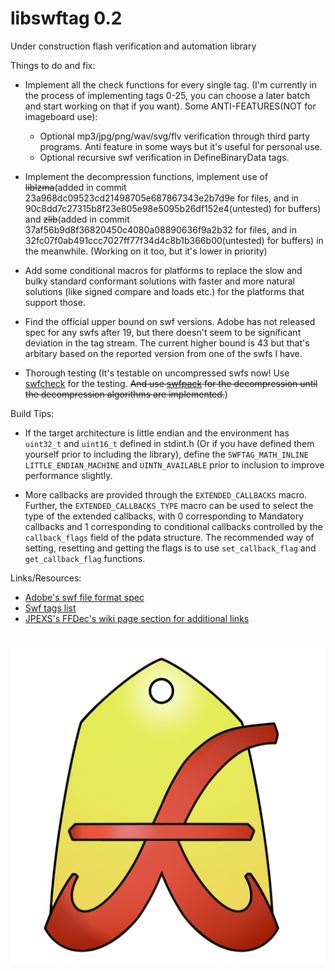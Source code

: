 # libswftag 0.2
Under construction flash verification and automation library

Things to do and fix:

- Implement all the check functions for every single tag. (I'm currently in the process of implementing tags 0-25, you can choose a later batch and start working on that if you want). Some ANTI-FEATURES(NOT for imageboard use):
    - Optional mp3/jpg/png/wav/svg/flv verification through third party programs. Anti feature in some ways but it's useful for personal use.
    - Optional recursive swf verification in DefineBinaryData tags.

- Implement the decompression functions, implement use of ~~liblzma~~(added in commit 23a968dc09523cd21498705e687867343e2b7d9e for files, and in 90c8dd7c27315b8f23e805e98e5095b26df152e4(untested) for buffers) and ~~zlib~~(added in commit 37af56b9d8f36820450c4080a08890636f9a2b32 for files, and in 32fc07f0ab491ccc7027ff77f34d4c8b1b366b00(untested) for buffers) in the meanwhile. (Working on it too, but it's lower in priority)

- Add some conditional macros for platforms to replace the slow and bulky standard conformant solutions with faster and more natural solutions (like signed compare and loads etc.) for the platforms that support those.

- Find the official upper bound on swf versions. Adobe has not released spec for any swfs after 19, but there doesn't seem to be significant deviation in the tag stream. The current higher bound is 43 but that's arbitary based on the reported version from one of the swfs I have.

- Thorough testing (It's testable on uncompressed swfs now! Use [swfcheck](https://github.com/flash-computer/swfcheck) for the testing. ~~And use [swfpack](https://github.com/arkq/swfpack) for the decompression until the decompression algorithms are implemented.~~)

Build Tips:

- If the target architecture is little endian and the environment has `uint32_t` and `uint16_t` defined in stdint.h (Or if you have defined them yourself prior to including the library), define the `SWFTAG_MATH_INLINE` `LITTLE_ENDIAN_MACHINE` and `UINTN_AVAILABLE` prior to inclusion to improve performance slightly.

- More callbacks are provided through the `EXTENDED_CALLBACKS` macro. Further, the `EXTENDED_CALLBACKS_TYPE` macro can be used to select the type of the extended callbacks, with 0 corresponding to Mandatory callbacks and 1 corresponding to conditional callbacks controlled by the `callback_flags` field of the pdata structure. The recommended way of setting, resetting and getting the flags is to use `set_callback_flag` and `get_callback_flag` functions.

Links/Resources:

- [Adobe's swf file format spec](https://web.archive.org/web/20210609225053/https://www.adobe.com/content/dam/acom/en/devnet/pdf/swf-file-format-spec.pdf)
- [Swf tags list](https://www.m2osw.com/swf_tags)
- [JPEXS's FFDec's wiki page section for additional links](https://github.com/jindrapetrik/jpexs-decompiler/wiki/Links)

<h1 align="center"><img src="https://github.com/flash-computer/branding/blob/main/libswftag/libswftag-logo-1024x1024.png"></h1>
